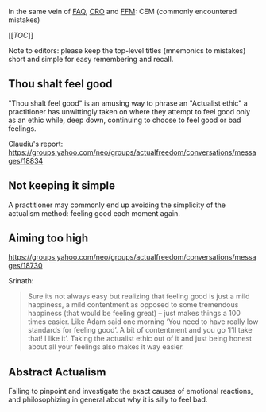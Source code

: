 In the same vein of [FAQ](http://actualfreedom.com.au/sundry/frequentquestions/faqindex.htm), [CRO](http://actualfreedom.com.au/sundry/commonobjections/croindex.htm) and [FFM](http://actualfreedom.com.au/sundry/floggedmisconceptions/ffmindex.htm): CEM (commonly encountered mistakes)

[[_TOC_]]

Note to editors: please keep the top-level titles (mnemonics to mistakes) short and simple for easy remembering and recall.

## Thou shalt feel good

"Thou shalt feel good" is an amusing way to phrase an "Actualist ethic" a practitioner has unwittingly taken on where they attempt to feel good only as an ethic while, deep down, continuing to choose to feel good or bad feelings.

Claudiu's report: https://groups.yahoo.com/neo/groups/actualfreedom/conversations/messages/18834

## Not keeping it simple

A practitioner may commonly end up avoiding the simplicity of the actualism method: feeling good each moment again.



## Aiming too high

https://groups.yahoo.com/neo/groups/actualfreedom/conversations/messages/18730

Srinath:
> Sure its not always easy but realizing that feeling good is just a mild happiness, a mild contentment as opposed to some tremendous happiness (that would be feeling great) – just  makes things a 100 times easier.  Like Adam said one morning ‘You need to have really low standards for feeling good’.  A bit of contentment and you go ‘I’ll take that! I like it’. Taking the actualist ethic out of it and just being honest about all your feelings also makes it way easier.


## Abstract Actualism

Failing to pinpoint and investigate the exact causes of emotional reactions, and philosophizing in general about why it is silly to feel bad.
